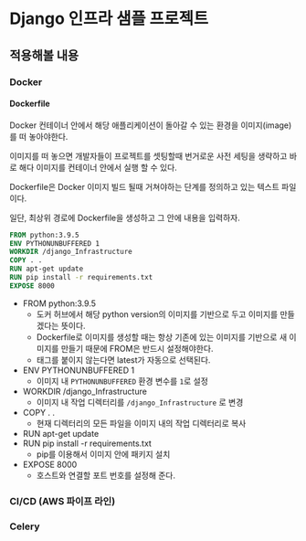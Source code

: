 # Django 인프라 샘플 프로젝트

## 적용해볼 내용

### Docker

#### Dockerfile

Docker 컨테이너 안에서 해당 애플리케이션이 돌아갈 수 있는 환경을 이미지(image)를 떠 놓아야한다.

이미지를 떠 놓으면 개발자들이 프로젝트를 셋팅할때 번거로운 사전 세팅을 생략하고 바로 해다 이미지를 컨테이너 안에서 실행 할 수 있다.

Dockerfile은 Docker 이미지 빌드 될때 거쳐야하는 단계를 정의하고 있는 텍스트 파일이다.

일단, 최상위 경로에 Dockerfile을 생성하고 그 안에 내용을 입력하자.

```Dockerfile
FROM python:3.9.5
ENV PYTHONUNBUFFERED 1
WORKDIR /django_Infrastructure
COPY . .
RUN apt-get update
RUN pip install -r requirements.txt
EXPOSE 8000
```

- FROM python:3.9.5
  - 도커 허브에서 해당 python version의 이미지를 기반으로 두고 이미지를 만들겠다는 뜻이다.
  - Dockerfile로 이미지를 생성할 때는 항상 기존에 있는 이미지를 기반으로 새 이미지를 만들기 때문에 FROM은 반드시 설정해야한다.
  - 태그를 붙이지 않는다면 latest가 자동으로 선택된다.
- ENV PYTHONUNBUFFERED 1
  - 이미지 내 `PYTHONUNBUFFERED` 환경 변수를 `1`로 설정
- WORKDIR /django_Infrastructure
  - 이미지 내 작업 디렉터리를 `/django_Infrastructure` 로 변경
- COPY . .
  - 현재 디렉터리의 모든 파일을 이미지 내의 작업 디렉터리로 복사
- RUN apt-get update
- RUN pip install -r requirements.txt
  - pip를 이용해서 이미지 안에 패키지 설치
- EXPOSE 8000
  - 호스트와 연결할 포트 번호를 설정해 준다.

### CI/CD (AWS 파이프 라인)

### Celery